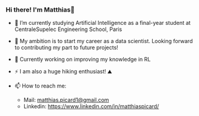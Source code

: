 ### Hi there! I'm Matthias👋


- 🌱 I’m currently studying Artificial Intelligence as a final-year student at CentraleSupelec Engineering School, Paris
- 👷 My ambition is to start my career as a data scientist. Looking forward to contributing my part to future projects!
- 👀 Currently working on improving my knowledge in RL
- ⚡ I am also a huge hiking enthusiast! ⛰️
  
- 📫 How to reach me: 
    - Mail: matthias.picard1@gmail.com 
    - Linkedin: https://www.linkedin.com/in/matthiaspicard/
